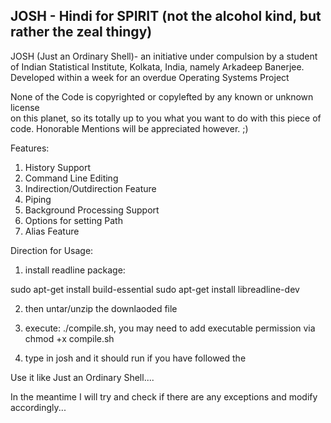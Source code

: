 
JOSH - Hindi for SPIRIT (not the alcohol kind, but rather the zeal thingy)
------------------------------------------------------------------------------------------
JOSH (Just an Ordinary Shell)- an initiative under compulsion by
a student of Indian Statistical Institute, Kolkata, India, namely
Arkadeep Banerjee. Developed within a week for an overdue Operating Systems Project

None of the Code is copyrighted or copylefted by any known or unknown license  
on this planet, so its totally up to you what you want to do with this piece of code.
Honorable Mentions will be appreciated however. ;)


Features:

1) History Support
2) Command Line Editing
3) Indirection/Outdirection Feature
4) Piping
5) Background Processing Support
6) Options for setting Path
7) Alias Feature


Direction for Usage:

1) install readline package:

  sudo apt-get install build-essential
  sudo apt-get install libreadline-dev

2) then untar/unzip the downlaoded file

3) execute: ./compile.sh, you may need to add executable permission via chmod +x compile.sh

4) type in josh and it should run if you have followed the

Use it like Just an Ordinary Shell....

In the meantime I will try and check if there are any exceptions and modify accordingly...

